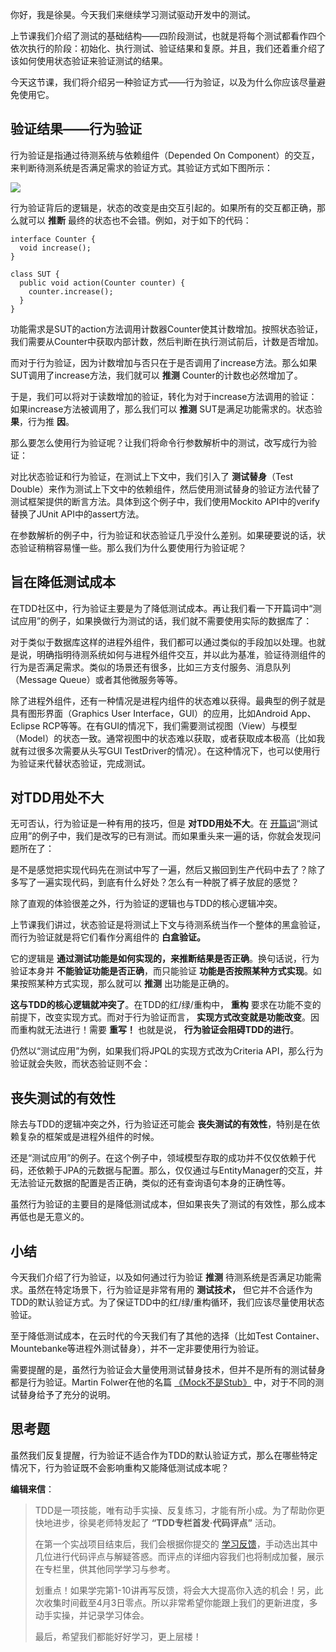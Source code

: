 你好，我是徐昊。今天我们来继续学习测试驱动开发中的测试。

上节课我们介绍了测试的基础结构——四阶段测试，也就是将每个测试都看作四个依次执行的阶段：初始化、执行测试、验证结果和复原。并且，我们还着重介绍了该如何使用状态验证来验证测试的结果。

今天这节课，我们将介绍另一种验证方式——行为验证，以及为什么你应该尽量避免使用它。

## 验证结果——行为验证

行为验证是指通过待测系统与依赖组件（Depended On Component）的交互，来判断待测系统是否满足需求的验证方式。其验证方式如下图所示：

![](https://static001.geekbang.org/resource/image/58/2e/584a725c04734904939eb6b2cf46a82e.jpg?wh=2248x1212)

行为验证背后的逻辑是，状态的改变是由交互引起的。如果所有的交互都正确，那么就可以 **推断** 最终的状态也不会错。例如，对于如下的代码：

```
interface Counter {
  void increase();
}

class SUT {
  public void action(Counter counter) {
    counter.increase();
  }
}

```

功能需求是SUT的action方法调用计数器Counter使其计数增加。按照状态验证，我们需要从Counter中获取内部计数，然后判断在执行测试前后，计数是否增加。

而对于行为验证，因为计数增加与否只在于是否调用了increase方法。那么如果SUT调用了increase方法，我们就可以 **推测** Counter的计数也必然增加了。

于是，我们可以将对于读数增加的验证，转化为对于increase方法调用的验证：如果increase方法被调用了，那么我们可以 **推测** SUT是满足功能需求的。状态验 **果**，行为推 **因**。

那么要怎么使用行为验证呢？让我们将命令行参数解析中的测试，改写成行为验证：

对比状态验证和行为验证，在测试上下文中，我们引入了 **测试替身**（Test Double）来作为测试上下文中的依赖组件，然后使用测试替身的验证方法代替了测试框架提供的断言方法。具体到这个例子中，我们使用Mockito API中的verify替换了JUnit API中的assert方法。

在参数解析的例子中，行为验证和状态验证几乎没什么差别。如果硬要说的话，状态验证稍稍容易懂一些。那么我们为什么要使用行为验证呢？

## 旨在降低测试成本

在TDD社区中，行为验证主要是为了降低测试成本。再让我们看一下开篇词中“测试应用”的例子，如果换做行为测试的话，我们就不需要使用实际的数据库了：

对于类似于数据库这样的进程外组件，我们都可以通过类似的手段加以处理。也就是说，明确指明待测系统如何与进程外组件交互，并以此为基准，验证待测组件的行为是否满足需求。类似的场景还有很多，比如三方支付服务、消息队列（Message Queue）或者其他微服务等等。

除了进程外组件，还有一种情况是进程内组件的状态难以获得。最典型的例子就是具有图形界面（Graphics User Interface，GUI）的应用，比如Android App、Eclipse RCP等等。在有GUI的情况下，我们需要测试视图（View）与模型（Model）的状态一致。通常视图中的状态难以获取，或者获取成本极高（比如我就有过很多次需要从头写GUI TestDriver的情况）。在这种情况下，也可以使用行为验证来代替状态验证，完成测试。

## 对TDD用处不大

无可否认，行为验证是一种有用的技巧，但是 **对TDD用处不大**。在 [开篇词](https://time.geekbang.org/column/article/494571)“测试应用”的例子中，我们是改写的已有测试。而如果重头来一遍的话，你就会发现问题所在了：

是不是感觉把实现代码先在测试中写了一遍，然后又搬回到生产代码中去了？除了多写了一遍实现代码，到底有什么好处？怎么有一种脱了裤子放屁的感觉？

除了直观的体验很差之外，行为验证的逻辑也与TDD的核心逻辑冲突。

上节课我们讲过，状态验证是将测试上下文与待测系统当作一个整体的黑盒验证，而行为验证就是将它们看作分离组件的 **白盒验证。**

它的逻辑是 **通过测试功能是如何实现的，来推断结果是否正确**。换句话说，行为验证本身并 **不能验证功能是否正确**，而只能验证 **功能是否按照某种方式实现**。如果按照某种方式实现，那么就可以 **推测** 出功能是正确的。

**这与TDD的核心逻辑就冲突了**。在TDD的红/绿/重构中， **重构** 要求在功能不变的前提下，改变实现方式。而对于行为验证而言， **实现方式改变就是功能改变**。因而重构就无法进行！需要 **重写！** 也就是说， **行为验证会阻碍TDD的进行**。

仍然以“测试应用”为例，如果我们将JPQL的实现方式改为Criteria API，那么行为验证就会失败，而状态验证则不会：

## 丧失测试的有效性

除去与TDD的逻辑冲突之外，行为验证还可能会 **丧失测试的有效性**，特别是在依赖复杂的框架或是进程外组件的时候。

还是“测试应用”的例子。在这个例子中，领域模型存取的成功并不仅仅依赖于代码，还依赖于JPA的元数据与配置。那么，仅仅通过与EntityManager的交互，并无法验证元数据的配置是否正确，类似的还有查询语句本身的正确性等。

虽然行为验证的主要目的是降低测试成本，但如果丧失了测试的有效性，那么成本再低也是无意义的。

## 小结

今天我们介绍了行为验证，以及如何通过行为验证 **推测** 待测系统是否满足功能需求。虽然在特定场景下，行为验证是非常有用的 **测试技术，** 但它并不合适作为TDD的默认验证方式。为了保证TDD中的红/绿/重构循环，我们应该尽量使用状态验证。

至于降低测试成本，在云时代的今天我们有了其他的选择（比如Test Container、Mountebanke等进程外测试替身），并不一定非要使用行为验证。

需要提醒的是，虽然行为验证会大量使用测试替身技术，但并不是所有的测试替身都是行为验证。Martin Folwer在他的名篇 [《Mock不是Stub》](https://martinfowler.com/articles/mocksArentStubs.html) 中，对于不同的测试替身给予了充分的说明。

## 思考题

虽然我们反复提醒，行为验证不适合作为TDD的默认验证方式，那么在哪些特定情况下，行为验证既不会影响重构又能降低测试成本呢？

**编辑来信**：

> TDD是一项技能，唯有动手实操、反复练习，才能有所小成。为了帮助你更快地进步，徐昊老师特发起了 **“TDD专栏首发·代码评点”** 活动。
>
> 在第一个实战项目结束后，我们会根据你提交的 [学习反馈](https://jinshuju.net/f/TvdN15)，手动选出其中几位进行代码评点与解疑答惑。而评点的详细内容我们也将制成加餐，展示在专栏里，供其他同学学习与参考。
>
> 划重点！如果学完第1-10讲再写反馈，将会大大提高你入选的机会！另，此次收集时间截至4月3日零点。所以非常希望你能跟上我们的更新进度，多动手实操，并记录学习体会。
>
> 最后，希望我们都能好好学习，更上层楼！